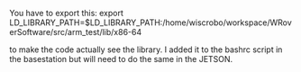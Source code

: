 You have to export this:
export LD_LIBRARY_PATH=$LD_LIBRARY_PATH:/home/wiscrobo/workspace/WRoverSoftware/src/arm_test/lib/x86-64

to make the code actually see the library. I added it to the bashrc script in the basestation but will need to do the same in the JETSON. 
